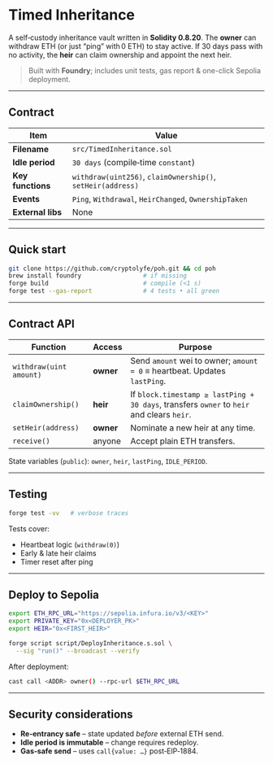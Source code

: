 # Timed Inheritance

A self‑custody inheritance vault written in **Solidity 0.8.20**. The **owner** can withdraw ETH (or just “ping” with 0 ETH) to stay active. If 30 days pass with no activity, the **heir** can claim ownership and appoint the next heir.

> Built with **Foundry**; includes unit tests, gas report & one-click Sepolia deployment.

---

## Contract

| Item              | Value                                                       |
| ----------------- | ----------------------------------------------------------- |
| **Filename**      | `src/TimedInheritance.sol`                                  |
| **Idle period**   | `30 days` (compile‑time `constant`)                         |
| **Key functions** | `withdraw(uint256)`, `claimOwnership()`, `setHeir(address)` |
| **Events**        | `Ping`, `Withdrawal`, `HeirChanged`, `OwnershipTaken`       |
| **External libs** | None                                                        |


---

## Quick start

```bash
git clone https://github.com/cryptolyfe/poh.git && cd poh
brew install foundry                 # if missing
forge build                          # compile (<1 s)
forge test --gas-report              # 4 tests • all green
```

---

## Contract API

| Function                | Access    | Purpose                                                                                   |
| ----------------------- | --------- | ----------------------------------------------------------------------------------------- |
| `withdraw(uint amount)` | **owner** | Send `amount` wei to owner; `amount = 0` ≡ heartbeat. Updates `lastPing`.                 |
| `claimOwnership()`      | **heir**  | If `block.timestamp ≥ lastPing + 30 days`, transfers `owner` to `heir` and clears `heir`. |
| `setHeir(address)`      | **owner** | Nominate a new heir at any time.                                                          |
| `receive()`             | anyone    | Accept plain ETH transfers.                                                               |

State variables (`public`): `owner`, `heir`, `lastPing`, `IDLE_PERIOD`.

---

## Testing

```bash
forge test -vv   # verbose traces
```

Tests cover:

* Heartbeat logic (`withdraw(0)`)
* Early & late heir claims
* Timer reset after ping

---

## Deploy to Sepolia

```bash
export ETH_RPC_URL="https://sepolia.infura.io/v3/<KEY>"
export PRIVATE_KEY="0x<DEPLOYER_PK>"
export HEIR="0x<FIRST_HEIR>"

forge script script/DeployInheritance.s.sol \
  --sig "run()" --broadcast --verify
```

After deployment:

```bash
cast call <ADDR> owner() --rpc-url $ETH_RPC_URL
```

---

## Security considerations

* **Re‑entrancy safe** – state updated *before* external ETH send.
* **Idle period is immutable** – change requires redeploy.
* **Gas‑safe send** – uses `call{value: …}` post‑EIP‑1884.
